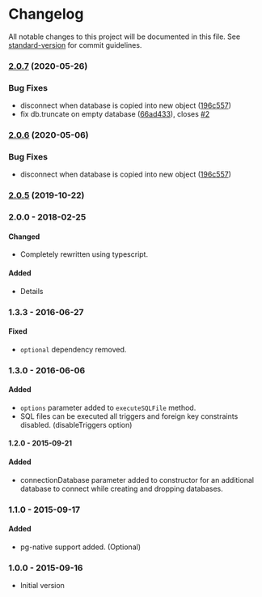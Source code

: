 # Changelog

All notable changes to this project will be documented in this file. See [standard-version](https://github.com/conventional-changelog/standard-version) for commit guidelines.

### [2.0.7](https://github.com/ozum/pg-test-util/compare/v2.0.4...v2.0.7) (2020-05-26)


### Bug Fixes

* disconnect when database is copied into new object ([196c557](https://github.com/ozum/pg-test-util/commit/196c5573a01dd9e70071960504920c999f4bc63d))
* fix db.truncate on empty database ([66ad433](https://github.com/ozum/pg-test-util/commit/66ad433042af0b7ef0bf7a73f48ed7e678907762)), closes [#2](https://github.com/ozum/pg-test-util/issues/2)

### [2.0.6](https://github.com/ozum/pg-test-util/compare/v2.0.4...v2.0.6) (2020-05-06)


### Bug Fixes

* disconnect when database is copied into new object ([196c557](https://github.com/ozum/pg-test-util/commit/196c5573a01dd9e70071960504920c999f4bc63d))

### [2.0.5](https://github.com/ozum/pg-test-util/compare/v2.0.4...v2.0.5) (2019-10-22)

### 2.0.0 - 2018-02-25

#### Changed

* Completely rewritten using typescript.

#### Added

* Details

### 1.3.3 - 2016-06-27

#### Fixed

* `optional` dependency removed.

### 1.3.0 - 2016-06-06

#### Added

* `options` parameter added to `executeSQLFile` method.
* SQL files can be executed all triggers and foreign key constraints disabled. (disableTriggers option)

#### 1.2.0 - 2015-09-21

#### Added

* connectionDatabase parameter added to constructor for an additional database to connect while creating and dropping
  databases.

### 1.1.0 - 2015-09-17

#### Added

* pg-native support added. (Optional)

### 1.0.0 - 2015-09-16

* Initial version
